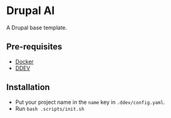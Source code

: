 # Drupal AI

A Drupal base template.

## Pre-requisites
- [Docker](https://ddev.readthedocs.io/en/stable/users/install/docker-installation/)
- [DDEV](https://ddev.readthedocs.io/en/stable/)

## Installation
- Put your project name in the `name` key in `.ddev/config.yaml`.
- Run `bash .scripts/init.sh`

